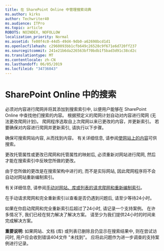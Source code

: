 ```yaml
---
title: 在 SharePoint Online 中管理搜索词典
ms.author: kirks
author: Techwriter40
ms.audience: ITPro
ms.topic: article
ROBOTS: NOINDEX, NOFOLLOW
localization_priority: Normal
ms.assetid: fe00f4c0-44d5-49d4-9db0-a62698bcd1d1
ms.openlocfilehash: c2960093bb1cfb649c26528c9f671e6d720ff237
ms.sourcegitcommit: 241e21b6da226563bf70bdb1f5bad3d91c38cd2c
ms.translationtype: MT
ms.contentlocale: zh-CN
ms.lasthandoff: 06/05/2019
ms.locfileid: "34736043"
---
```

# <a name="search-in-sharepoint-online"></a>SharePoint Online 中的搜索

必须对内容进行爬网并将其添加到搜索索引中, 以便用户能够在 SharePoint Online 中查找他们搜索的内容。 根据预定义的爬网计划自动对内容进行爬网 (无法更改爬网计划)。 爬网程序选取自上次爬网以来已更改的内容，并更新索引。 若要确保对内容进行爬网并更新索引, 请执行以下步骤。

确保可搜索网站内容, 从而找到内容。 有关详细信息, 请参阅[使网站上的内容](https://docs.microsoft.com/en-us/sharepoint/make-site-content-searchable)可供搜索。

更改托管属性或更改已爬网和托管属性的映射后, 必须重新对网站进行爬网, 然后才能在搜索索引中反映您所做的更改。 

由于您所做的更改是在搜索架构中进行的, 而不是实际网站, 因此爬网程序将不会自动对网站重新编制索引。 

有关详细信息, 请参阅[手动对网站、库或列表的请求爬网和重新编制索引](https://docs.microsoft.com/en-us/sharepoint/crawl-site-conten)。

 在手动请求爬网和完全重新索引以查看是否仍遇到问题后, 请至少等待24小时。 

如果在你启动爬网和完全重新索引后超过了24小时, 请记录一个支持案例。 在许多情况下, 我们已经在努力解决了解决方案。 请至少为我们提供24小时的时间来完成解决方案。

**重要说明**: 如果网站、文档 (库) 或列表已删除且仍显示在搜索结果中, 则在尝试访问时, 用户应会收到错误404文件 "未找到"。 应将此问题作为进一步调查的支持案例进行记录。 



